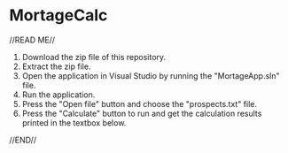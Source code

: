 # MortageCalc

//READ ME//
1. Download the zip file of this repository.
2. Extract the zip file.
3. Open the application in Visual Studio by running the "MortageApp.sln" file.
4. Run the application.
5. Press the "Open file" button and choose the "prospects.txt" file.
6. Press the "Calculate" button to run and get the calculation results printed in the textbox below.

//END//
